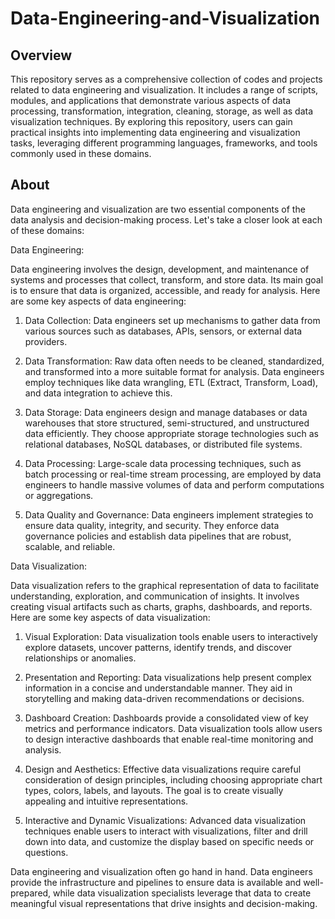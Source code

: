 # Data-Engineering-and-Visualization

## Overview 

This repository serves as a comprehensive collection of codes and projects related to data engineering and visualization. It includes a range of scripts, modules, and applications that demonstrate various aspects of data processing, transformation, integration, cleaning, storage, as well as data visualization techniques. By exploring this repository, users can gain practical insights into implementing data engineering and visualization tasks, leveraging different programming languages, frameworks, and tools commonly used in these domains.

## About

Data engineering and visualization are two essential components of the data analysis and decision-making process. Let's take a closer look at each of these domains:

Data Engineering:

Data engineering involves the design, development, and maintenance of systems and processes that collect, transform, and store data. Its main goal is to ensure that data is organized, accessible, and ready for analysis. Here are some key aspects of data engineering:

1. Data Collection: Data engineers set up mechanisms to gather data from various sources such as databases, APIs, sensors, or external data providers.

2. Data Transformation: Raw data often needs to be cleaned, standardized, and transformed into a more suitable format for analysis. Data engineers employ techniques like data wrangling, ETL (Extract, Transform, Load), and data integration to achieve this.

3. Data Storage: Data engineers design and manage databases or data warehouses that store structured, semi-structured, and unstructured data efficiently. They choose appropriate storage technologies such as relational databases, NoSQL databases, or distributed file systems.

4. Data Processing: Large-scale data processing techniques, such as batch processing or real-time stream processing, are employed by data engineers to handle massive volumes of data and perform computations or aggregations.

5. Data Quality and Governance: Data engineers implement strategies to ensure data quality, integrity, and security. They enforce data governance policies and establish data pipelines that are robust, scalable, and reliable.

Data Visualization:

Data visualization refers to the graphical representation of data to facilitate understanding, exploration, and communication of insights. It involves creating visual artifacts such as charts, graphs, dashboards, and reports. Here are some key aspects of data visualization:

1. Visual Exploration: Data visualization tools enable users to interactively explore datasets, uncover patterns, identify trends, and discover relationships or anomalies.

2. Presentation and Reporting: Data visualizations help present complex information in a concise and understandable manner. They aid in storytelling and making data-driven recommendations or decisions.

3. Dashboard Creation: Dashboards provide a consolidated view of key metrics and performance indicators. Data visualization tools allow users to design interactive dashboards that enable real-time monitoring and analysis.

4. Design and Aesthetics: Effective data visualizations require careful consideration of design principles, including choosing appropriate chart types, colors, labels, and layouts. The goal is to create visually appealing and intuitive representations.

5. Interactive and Dynamic Visualizations: Advanced data visualization techniques enable users to interact with visualizations, filter and drill down into data, and customize the display based on specific needs or questions.

Data engineering and visualization often go hand in hand. Data engineers provide the infrastructure and pipelines to ensure data is available and well-prepared, while data visualization specialists leverage that data to create meaningful visual representations that drive insights and decision-making.
